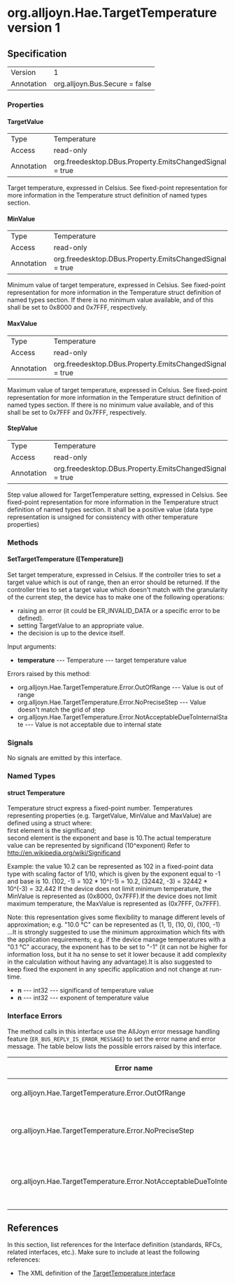 # org.alljoyn.Hae.TargetTemperature version 1

## Specification

|                       |                                                                       |
|-----------------------|-----------------------------------------------------------------------|
| Version               | 1                                                                     |
| Annotation            | org.alljoyn.Bus.Secure = false                                        |

### Properties

#### TargetValue

|                       |                                                                       |
|-----------------------|-----------------------------------------------------------------------|
| Type                  | Temperature                                                           |
| Access                | read-only                                                             |
| Annotation            | org.freedesktop.DBus.Property.EmitsChangedSignal = true               |

Target temperature, expressed in Celsius.
See fixed-point representation for more information in the Temperature struct definition of named types section.

#### MinValue

|                       |                                                                       |
|-----------------------|-----------------------------------------------------------------------|
| Type                  | Temperature                                                           |
| Access                | read-only                                                             |
| Annotation            | org.freedesktop.DBus.Property.EmitsChangedSignal = true               |

Minimum value of target temperature, expressed in Celsius.
See fixed-point representation for more information in the Temperature struct definition of named types section.
If there is no minimum value available, <significand> and <exponent> of this shall be set to 0x8000 and 0x7FFF, respectively. 

#### MaxValue

|                       |                                                                       |
|-----------------------|-----------------------------------------------------------------------|
| Type                  | Temperature                                                           |
| Access                | read-only                                                             |
| Annotation            | org.freedesktop.DBus.Property.EmitsChangedSignal = true               |

Maximum value of target temperature, expressed in Celsius.
See fixed-point representation for more information in the Temperature struct definition of named types section.
If there is no minimum value available, and of this shall be set to 0x7FFF and 0x7FFF, respectively.

#### StepValue

|                       |                                                                       |
|-----------------------|-----------------------------------------------------------------------|
| Type                  | Temperature                                                           |
| Access                | read-only                                                             |
| Annotation            | org.freedesktop.DBus.Property.EmitsChangedSignal = true               |

Step value allowed for TargetTemperature setting, expressed in Celsius.
See fixed-point representation for more information in the Temperature struct definition of named types section.
It shall be a positive value (data type representation is unsigned for consistency with other temperature properties)

### Methods

#### SetTargetTemperature ([Temperature])

Set target temperature, expressed in Celsius.
If the controller tries to set a target value which is out of range, then an error should be returned.
If the controller tries to set a target value which doesn't match with the granularity of the current step, the device has to make one of the following operations:

  * raising an error (it could be ER_INVALID_DATA or a specific error to be defined).
  * setting TargetValue to an appropriate value.
  * the decision is up to the device itself.

Input arguments:
    
  * **temperature** --- Temperature --- target temperature value

Errors raised by this method:

  * org.alljoyn.Hae.TargetTemperature.Error.OutOfRange --- Value is out of range
  * org.alljoyn.Hae.TargetTemperature.Error.NoPreciseStep --- Value doesn't match the grid of step
  * org.alljoyn.Hae.TargetTemperature.Error.NotAcceptableDueToInternalState --- Value is not acceptable due to internal state
  

### Signals

No signals are emitted by this interface.

### Named Types

#### struct Temperature

Temperature struct express a fixed-point number.
Temperatures representing properties (e.g. TargetValue, MinValue and MaxValue) are defined using a struct where:	
first element is the significand;	
second element is the exponent and base is 10.The actual temperature value can be represented by significand (10^exponent)
Refer to http://en.wikipedia.org/wiki/Significand

Example:
the value 10.2 can be represented as 102 in a fixed-point data type with scaling factor of 1/10, which is given by the exponent equal to -1 and base is 10. 
(102, -1) = 102 * 10^(-1) = 10.2, (32442, -3) = 32442 * 10^(-3) = 32.442 
If the device does not limit minimum temperature, the MinValue is represented as (0x8000, 0x7FFF).If the device does not limit maximum temperature, the MaxValue is represented as (0x7FFF, 0x7FFF).

Note: this representation gives some flexibility to manage different levels of approximation; e.g. &quot;10.0 °C&quot; can be represented as (1, 1), (10, 0), (100, -1) ...It is strongly suggested to use the minimum approximation which fits with the application requirements; e.g. if the device manage temperatures with a &quot;0.1 °C&quot; accuracy, the exponent has to be set to &quot;-1&quot; (it can not be higher for information loss, but it ha no sense to set it lower because it add complexity in the calculation without having any advantage).It is also suggested to keep fixed the exponent in any specific application and not change at run-time.

  * **n** --- int32 --- significand of temperature value
  * **n** --- int32 --- exponent of temperature value
  
### Interface Errors

The method calls in this interface use the AllJoyn error message handling feature
(`ER_BUS_REPLY_IS_ERROR_MESSAGE`) to set the error name and error message. The table
below lists the possible errors raised by this interface.

| Error name                                                                 | Error message                                 |
|----------------------------------------------------------------------------|-----------------------------------------------|
| org.alljoyn.Hae.TargetTemperature.Error.OutOfRange                         | Value is out of range                         |
| org.alljoyn.Hae.TargetTemperature.Error.NoPreciseStep                      | Value doesn't match the grid of step          |
| org.alljoyn.Hae.TargetTemperature.Error.NotAcceptableDueToInternalState    | Value is not acceptable due to internal state |

## References

In this section, list references for the Interface definition (standards, RFCs,
related interfaces, etc.). Make sure to include at least the following
references:

  * The XML definition of the [TargetTemperature interface](org.alljoyn.Hae.TargetTemperature-v1.xml)


